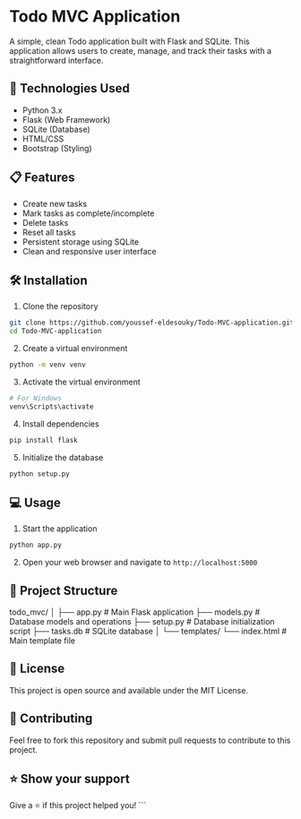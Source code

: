 # Todo MVC Application

A simple, clean Todo application built with Flask and SQLite. This application allows users to create, manage, and track their tasks with a straightforward interface.

## 🚀 Technologies Used

- Python 3.x
- Flask (Web Framework)
- SQLite (Database)
- HTML/CSS
- Bootstrap (Styling)

## 📋 Features

- Create new tasks
- Mark tasks as complete/incomplete
- Delete tasks
- Reset all tasks
- Persistent storage using SQLite
- Clean and responsive user interface

## 🛠️ Installation

1. Clone the repository
```bash
git clone https://github.com/youssef-eldesouky/Todo-MVC-application.git
cd Todo-MVC-application
```

2. Create a virtual environment
```bash
python -m venv venv
```

3. Activate the virtual environment
```bash
# For Windows
venv\Scripts\activate
```

4. Install dependencies
```bash
pip install flask
```

5. Initialize the database
```bash
python setup.py
```

## 💻 Usage

1. Start the application
```bash
python app.py
```

2. Open your web browser and navigate to ```http://localhost:5000```

## 📁 Project Structure

todo_mvc/
│
├── app.py              # Main Flask application
├── models.py           # Database models and operations
├── setup.py           # Database initialization script
├── tasks.db           # SQLite database
│
└── templates/
    └── index.html     # Main template file


## 📝 License
This project is open source and available under the MIT License.

## 🤝 Contributing
Feel free to fork this repository and submit pull requests to contribute to this project.

## ⭐ Show your support
Give a ⭐️ if this project helped you! ```
